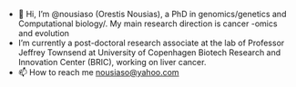 - 👋 Hi, I’m @nousiaso (Orestis Nousias), a PhD in genomics/genetics and Computational biology/. My main research direction is cancer -omics and evolution
- I’m currently a post-doctoral research associate at the lab of Professor Jeffrey Townsend at University of Copenhagen Biotech Research and Innovation Center (BRIC), working on liver cancer. 
- 📫 How to reach me nousiaso@yahoo.com

<!---
nousiaso/nousiaso is a ✨ special ✨ repository because its `README.md` (this file) appears on your GitHub profile.
You can click the Preview link to take a look at your changes.
--->

